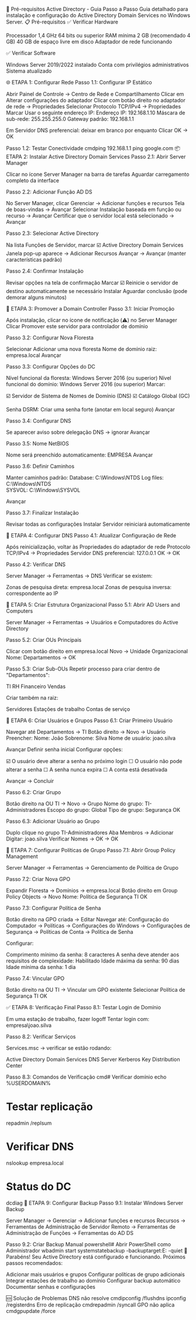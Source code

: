 🔧 Pré-requisitos
Active Directory - Guia Passo a Passo
Guia detalhado para instalação e configuração do Active Directory Domain Services no Windows Server.
📋 Pré-requisitos
✅ Verificar Hardware

 Processador 1,4 GHz 64 bits ou superior
 RAM mínima 2 GB (recomendado 4 GB)
 40 GB de espaço livre em disco
 Adaptador de rede funcionando

✅ Verificar Software

 Windows Server 2019/2022 instalado
 Conta com privilégios administrativos
 Sistema atualizado

🌐 ETAPA 1: Configurar Rede
Passo 1.1: Configurar IP Estático

Abrir Painel de Controle → Centro de Rede e Compartilhamento
Clicar em Alterar configurações do adaptador
Clicar com botão direito no adaptador de rede → Propriedades
Selecionar Protocolo TCP/IPv4 → Propriedades
Marcar Usar o seguinte endereço IP:
Endereço IP: 192.168.1.10
Máscara de sub-rede: 255.255.255.0
Gateway padrão: 192.168.1.1

Em Servidor DNS preferencial: deixar em branco por enquanto
Clicar OK → OK

Passo 1.2: Testar Conectividade
cmdping 192.168.1.1
ping google.com
📦 ETAPA 2: Instalar Active Directory Domain Services
Passo 2.1: Abrir Server Manager

Clicar no ícone Server Manager na barra de tarefas
Aguardar carregamento completo da interface

Passo 2.2: Adicionar Função AD DS

No Server Manager, clicar Gerenciar → Adicionar funções e recursos
Tela de boas-vindas → Avançar
Selecionar Instalação baseada em função ou recurso → Avançar
Certificar que o servidor local está selecionado → Avançar

Passo 2.3: Selecionar Active Directory

Na lista Funções de Servidor, marcar ☑️ Active Directory Domain Services
Janela pop-up aparece → Adicionar Recursos
Avançar → Avançar (manter características padrão)

Passo 2.4: Confirmar Instalação

Revisar opções na tela de confirmação
Marcar ☑️ Reinicie o servidor de destino automaticamente se necessário
Instalar
Aguardar conclusão (pode demorar alguns minutos)

🏰 ETAPA 3: Promover a Domain Controller
Passo 3.1: Iniciar Promoção

Após instalação, clicar no ícone de notificação (⚠️) no Server Manager
Clicar Promover este servidor para controlador de domínio

Passo 3.2: Configurar Nova Floresta

Selecionar Adicionar uma nova floresta
Nome de domínio raiz: empresa.local
Avançar

Passo 3.3: Configurar Opções do DC

Nível funcional da floresta: Windows Server 2016 (ou superior)
Nível funcional do domínio: Windows Server 2016 (ou superior)
Marcar:

☑️ Servidor de Sistema de Nomes de Domínio (DNS)
☑️ Catálogo Global (GC)


Senha DSRM: Criar uma senha forte (anotar em local seguro)
Avançar

Passo 3.4: Configurar DNS

Se aparecer aviso sobre delegação DNS → ignorar
Avançar

Passo 3.5: Nome NetBIOS

Nome será preenchido automaticamente: EMPRESA
Avançar

Passo 3.6: Definir Caminhos

Manter caminhos padrão:
Database: C:\Windows\NTDS
Log files: C:\Windows\NTDS  
SYSVOL: C:\Windows\SYSVOL

Avançar

Passo 3.7: Finalizar Instalação

Revisar todas as configurações
Instalar
Servidor reiniciará automaticamente

🔧 ETAPA 4: Configurar DNS
Passo 4.1: Atualizar Configuração de Rede

Após reinicialização, voltar às Propriedades do adaptador de rede
Protocolo TCP/IPv4 → Propriedades
Servidor DNS preferencial: 127.0.0.1
OK → OK

Passo 4.2: Verificar DNS

Server Manager → Ferramentas → DNS
Verificar se existem:

Zonas de pesquisa direta: empresa.local
Zonas de pesquisa inversa: correspondente ao IP



📁 ETAPA 5: Criar Estrutura Organizacional
Passo 5.1: Abrir AD Users and Computers

Server Manager → Ferramentas → Usuários e Computadores do Active Directory

Passo 5.2: Criar OUs Principais

Clicar com botão direito em empresa.local
Novo → Unidade Organizacional
Nome: Departamentos → OK

Passo 5.3: Criar Sub-OUs
Repetir processo para criar dentro de "Departamentos":

 TI
 RH
 Financeiro
 Vendas

Criar também na raiz:

 Servidores
 Estações de trabalho
 Contas de serviço

👥 ETAPA 6: Criar Usuários e Grupos
Passo 6.1: Criar Primeiro Usuário

Navegar até Departamentos → TI
Botão direito → Novo → Usuário
Preencher:
Nome: João
Sobrenome: Silva
Nome de usuário: joao.silva

Avançar
Definir senha inicial
Configurar opções:

☑️ O usuário deve alterar a senha no próximo login
☐ O usuário não pode alterar a senha
☐ A senha nunca expira
☐ A conta está desativada


Avançar → Concluir

Passo 6.2: Criar Grupo

Botão direito na OU TI → Novo → Grupo
Nome do grupo: TI-Administradores
Escopo do grupo: Global
Tipo de grupo: Segurança
OK

Passo 6.3: Adicionar Usuário ao Grupo

Duplo clique no grupo TI-Administradores
Aba Membros → Adicionar
Digitar: joao.silva
Verificar Nomes → OK → OK

🔐 ETAPA 7: Configurar Políticas de Grupo
Passo 7.1: Abrir Group Policy Management

Server Manager → Ferramentas → Gerenciamento de Política de Grupo

Passo 7.2: Criar Nova GPO

Expandir Floresta → Domínios → empresa.local
Botão direito em Group Policy Objects → Novo
Nome: Política de Segurança TI
OK

Passo 7.3: Configurar Política de Senha

Botão direito na GPO criada → Editar
Navegar até:
Configuração do Computador → Políticas → Configurações do Windows 
→ Configurações de Segurança → Políticas de Conta → Política de Senha

Configurar:

Comprimento mínimo da senha: 8 caracteres
A senha deve atender aos requisitos de complexidade: Habilitado
Idade máxima da senha: 90 dias
Idade mínima da senha: 1 dia



Passo 7.4: Vincular GPO

Botão direito na OU TI → Vincular um GPO existente
Selecionar Política de Segurança TI
OK

✅ ETAPA 8: Verificação Final
Passo 8.1: Testar Login de Domínio

Em uma estação de trabalho, fazer logoff
Tentar login com: empresa\joao.silva

Passo 8.2: Verificar Serviços

Services.msc → verificar se estão rodando:

Active Directory Domain Services
DNS Server
Kerberos Key Distribution Center



Passo 8.3: Comandos de Verificação
cmd# Verificar domínio
echo %USERDOMAIN%

# Testar replicação
repadmin /replsum

# Verificar DNS
nslookup empresa.local

# Status do DC
dcdiag
💾 ETAPA 9: Configurar Backup
Passo 9.1: Instalar Windows Server Backup

Server Manager → Gerenciar → Adicionar funções e recursos
Recursos → Ferramentas de Administração de Servidor Remoto → Ferramentas de Administração de Funções → Ferramentas do AD DS

Passo 9.2: Criar Backup Manual
powershell# Abrir PowerShell como Administrador
wbadmin start systemstatebackup -backuptarget:E: -quiet
🎉 Parabéns!
Seu Active Directory está configurado e funcionando. Próximos passos recomendados:

 Adicionar mais usuários e grupos
 Configurar políticas de grupo adicionais
 Integrar estações de trabalho ao domínio
 Configurar backup automático
 Documentar senhas e configurações

🆘 Solução de Problemas
DNS não resolve
cmdipconfig /flushdns
ipconfig /registerdns
Erro de replicação
cmdrepadmin /syncall
GPO não aplica
cmdgpupdate /force
